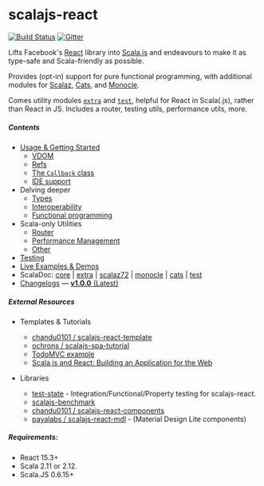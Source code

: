 scalajs-react
=============

[![Build Status](https://travis-ci.org/japgolly/scalajs-react.svg?branch=master)](https://travis-ci.org/japgolly/scalajs-react)
[![Gitter](https://badges.gitter.im/Join%20Chat.svg)](https://gitter.im/japgolly/scalajs-react?utm_source=badge&utm_medium=badge&utm_campaign=pr-badge&utm_content=badge)

Lifts Facebook's [React](https://facebook.github.io/react/) library into [Scala.js](http://www.scala-js.org/) and endeavours to make it as type-safe and Scala-friendly as possible.

Provides (opt-in) support for pure functional programming, with additional modules for
[Scalaz](https://github.com/scalaz/scalaz),
[Cats](https://github.com/typelevel/cats),
and [Monocle](https://github.com/julien-truffaut/Monocle).

Comes utility modules [`extra`](extra/) and [`test`](test/), helpful for React in Scala(.js), rather than React in JS.
Includes a router, testing utils, performance utils, more.

##### Contents

- [Usage & Getting Started](doc/USAGE.md)
  - [VDOM](doc/VDOM.md)
  - [Refs](doc/REFS.md)
  - [The `Callback` class](doc/CALLBACK.md)
  - [IDE support](doc/IDE.md)
- Delving deeper
  - [Types](doc/TYPES.md)
  - [Interoperability](doc/INTEROP.md)
  - [Functional programming](doc/FP.md)
- Scala-only Utilities
  - [Router](doc/ROUTER.md)
  - [Performance Management](doc/PERFORMANCE.md)
  - [Other](doc/EXTRA.md)
- [Testing](doc/TESTING.md)
- [Live Examples & Demos](https://japgolly.github.io/scalajs-react/)
- ScalaDoc: [core](https://www.javadoc.io/doc/com.github.japgolly.scalajs-react/core_sjs0.6_2.11/1.0.0) | [extra](https://www.javadoc.io/doc/com.github.japgolly.scalajs-react/extra_sjs0.6_2.11/1.0.0) | [scalaz72](https://www.javadoc.io/doc/com.github.japgolly.scalajs-react/ext-scalaz72_sjs0.6_2.12/1.0.0) | [monocle](https://www.javadoc.io/doc/com.github.japgolly.scalajs-react/ext-monocle_sjs0.6_2.12/1.0.0) | [cats](https://www.javadoc.io/doc/com.github.japgolly.scalajs-react/ext-cats_sjs0.6_2.12/1.0.0) | [test](https://www.javadoc.io/doc/com.github.japgolly.scalajs-react/test_sjs0.6_2.12/1.0.0)
- [Changelogs](doc/changelog) — [**v1.0.0** (Latest)](doc/changelog/1.0.0.md)


##### External Resources

* Templates & Tutorials
  * [chandu0101 / scalajs-react-template](https://github.com/chandu0101/scalajs-react-template)
  * [ochrons / scalajs-spa-tutorial](https://github.com/ochrons/scalajs-spa-tutorial)
  * [TodoMVC example](http://todomvc.com/examples/scalajs-react)
  * [Scala.js and React: Building an Application for the Web](https://scala-bility.blogspot.com/2015/05/scalajs-and-react-building-application.html)

* Libraries
  * [test-state](https://github.com/japgolly/test-state/) - Integration/Functional/Property testing for scalajs-react.
  * [scalajs-benchmark](https://github.com/japgolly/scalajs-benchmark/)
  * [chandu0101 / scalajs-react-components](https://github.com/chandu0101/scalajs-react-components)
  * [payalabs / scalajs-react-mdl](https://github.com/payalabs/scalajs-react-mdl) - (Material Design Lite components)

##### Requirements:
* React 15.3+
* Scala 2.11 or 2.12.
* Scala.JS 0.6.15+
